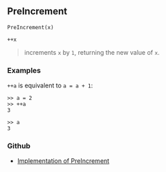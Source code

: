 ## PreIncrement

```
PreIncrement(x)

++x
```

> increments `x` by `1`, returning the new value of `x`. 

### Examples

`++a` is equivalent to `a = a + 1`:

```
>> a = 2   
>> ++a    
3    
 
>> a    
3    
```

### Github

* [Implementation of PreIncrement](https://github.com/axkr/symja_android_library/blob/master/symja_android_library/matheclipse-core/src/main/java/org/matheclipse/core/builtin/Arithmetic.java#L4606) 
